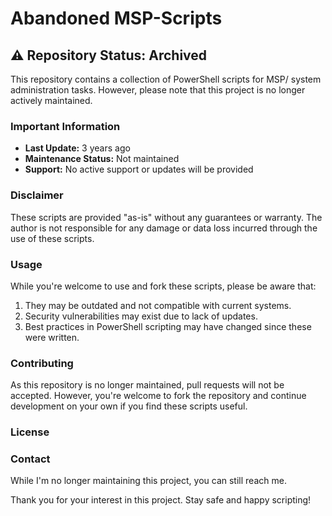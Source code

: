 # Abandoned MSP-Scripts

## ⚠️ Repository Status: Archived

This repository contains a collection of PowerShell scripts for MSP/ system administration tasks. However, please note that this project is no longer actively maintained.

### Important Information

- **Last Update:** 3 years ago
- **Maintenance Status:** Not maintained
- **Support:** No active support or updates will be provided

### Disclaimer

These scripts are provided "as-is" without any guarantees or warranty. The author is not responsible for any damage or data loss incurred through the use of these scripts.

### Usage

While you're welcome to use and fork these scripts, please be aware that:

1. They may be outdated and not compatible with current systems.
2. Security vulnerabilities may exist due to lack of updates.
3. Best practices in PowerShell scripting may have changed since these were written.

### Contributing

As this repository is no longer maintained, pull requests will not be accepted. However, you're welcome to fork the repository and continue development on your own if you find these scripts useful.

### License


### Contact

While I'm no longer maintaining this project, you can still reach me.

Thank you for your interest in this project. Stay safe and happy scripting!
